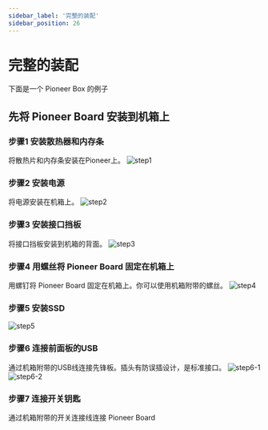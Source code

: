 ```yaml
---
sidebar_label: '完整的装配'
sidebar_position: 26
---
```

# 完整的装配
下面是一个 Pioneer Box 的例子
## 先将 Pioneer Board 安装到机箱上
### 步骤1 安装散热器和内存条
将散热片和内存条安装在Pioneer上。
![step1](/Pioneerimage/casestep1.webp)
### 步骤2 安装电源
将电源安装在机箱上。
![step2](/Pioneerimage/casestep2.webp)
### 步骤3 安装接口挡板
将接口挡板安装到机箱的背面。
![step3](/Pioneerimage/casestep3.webp)
### 步骤4 用螺丝将 Pioneer Board 固定在机箱上
用螺钉将 Pioneer Board 固定在机箱上。你可以使用机箱附带的螺丝。
![step4](/Pioneerimage/casestep4.webp)
### 步骤5 安装SSD
![step5](/Pioneerimage/casestep5.webp)
### 步骤6 连接前面板的USB
通过机箱附带的USB线连接先锋板。插头有防误插设计，是标准接口。
![step6-1](/Pioneerimage/casestep6-1.webp)
![step6-2](/Pioneerimage/casestep6-2.webp)
### 步骤7 连接开关钥匙
通过机箱附带的开关连接线连接 Pioneer Board

